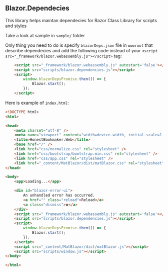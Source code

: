 ## Blazor.Dependecies

This library helps maintan dependecies for Razor Class Library for scripts and styles

Take a look at sample in `sample/` folder

Only thing you need to do is specify `blazorDeps.json` file in `wwwroot` that describe dependecies and add
the following code instead of your `<script src="_framework/blazor.webassembly.js"></script>` tag:
```html
    <script src="_framework/blazor.webassembly.js" autostart='false'></script>
    <script src="scripts/blazor.dependencies.js"></script>
    <script>
        window.blazorDepsPromise.then(() => {
            Blazor.start();
        });
    </script>
```

Here is example of `index.html`:
```html
<!DOCTYPE html>
<html>

<head>
    <meta charset="utf-8" />
    <meta name="viewport" content="width=device-width, initial-scale=1.0, maximum-scale=1.0, user-scalable=no" />
    <title>HonestBookmaker.Web</title>
    <base href="/" />
    <link href="css/normalize.css" rel="stylesheet" />
    <link href="css/bootstrap/bootstrap.min.css" rel="stylesheet" />
    <link href="css/app.css" rel="stylesheet" />
    <link href="_content/MatBlazor/dist/matBlazor.css" rel="stylesheet" />
</head>

<body>
    <app>Loading...</app>

    <div id="blazor-error-ui">
        An unhandled error has occurred.
        <a href="" class="reload">Reload</a>
        <a class="dismiss">🗙</a>
    </div>
    <script src="_framework/blazor.webassembly.js" autostart='false'></script>
    <script src="scripts/blazor.dependencies.js"></script>
    <script>
        window.blazorDepsPromise.then(() => {
            Blazor.start();
        });
    </script>
    <script src="_content/MatBlazor/dist/matBlazor.js"></script>
    <script src="scripts/window.js"></script>
</body>

</html>
```
